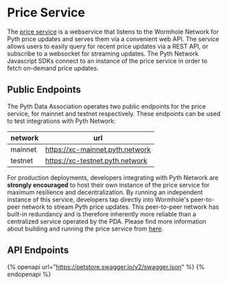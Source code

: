 # Price Service

The [price service][price-service-repo] is a webservice that listens to the Wormhole Network for Pyth price updates and serves them via a convenient web API.
The service allows users to easily query for recent price updates via a REST API, or subscribe to a websocket for streaming updates.
The Pyth Network Javascript SDKs connect to an instance of the price service in order to fetch on-demand price updates.

## Public Endpoints

The Pyth Data Association operates two public endpoints for the price service, for mainnet and testnet respectively.
These endpoints can be used to test integrations with Pyth Network:

| network | url                             |
| ------- | ------------------------------- |
| mainnet | https://xc-mainnet.pyth.network |
| testnet | https://xc-testnet.pyth.network |

For production deployments, developers integrating with Pyth Network are **strongly encouraged** to host their own instance of the price service for maximum resilience and decentralization.
By running an independent instance of this service, developers tap directly into Wormhole's peer-to-peer network to stream Pyth price updates.
This peer-to-peer network has built-in redundancy and is therefore inherently more reliable than a centralized service operated by the PDA.
Please find more information about building and running the price service from [here][price-service-repo].

[price-service-repo]: https://github.com/pyth-network/pyth-crosschain/tree/main/price_service/server

## API Endpoints

{% openapi url="https://petstore.swagger.io/v2/swagger.json" %}
{% endopenapi %}